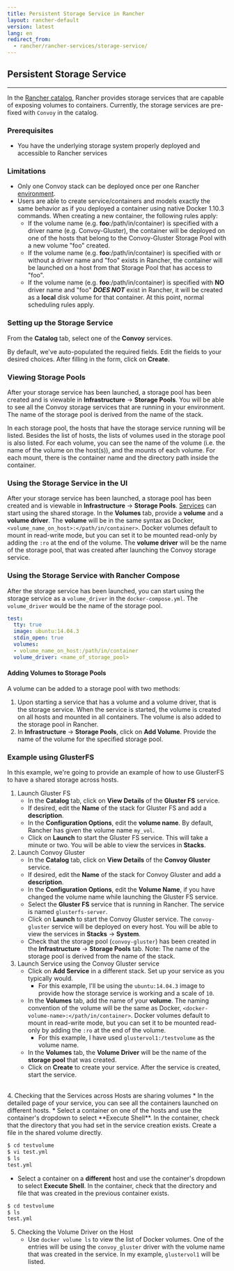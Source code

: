 ```yaml
---
title: Persistent Storage Service in Rancher
layout: rancher-default
version: latest
lang: en
redirect_from:
  - rancher/rancher-services/storage-service/
---
```


## Persistent Storage Service
---

In the [Rancher catalog]({{site.baseurl}}/rancher/{{page.version}}/{{page.lang}}/catalog/), Rancher provides storage services that are capable of exposing volumes to containers. Currently, the storage services are pre-fixed with `Convoy` in the catalog. 

### Prerequisites
* You have the underlying storage system properly deployed and accessible to Rancher services

### Limitations

* Only one Convoy stack can be deployed once per one Rancher [environment]({{site.baseurl}}/rancher/{{page.version}}/{{page.lang}}/environments/). 
* Users are able to create service/containers and models exactly the same behavior as if you deployed a container using native Docker 1.10.3 commands. When creating a new container, the following rules apply:
    * If the volume name  (e.g. __foo__:/path/in/container) is specified with a driver name (e.g. Convoy-Gluster), the container will be deployed on one of the hosts that belong to the Convoy-Gluster Storage Pool with a new volume "foo" created.
    * If the volume name (e.g. __foo__:/path/in/container) is specified with or without a driver name and "foo" exists in Rancher, the container will be launched on a host from that Storage Pool that has access to "foo".
    * If the volume name  (e.g. __foo__:/path/in/container) is specified with __NO__ driver name and "foo" __*DOES NOT*__ exist in Rancher, it will be created as a __local__ disk volume for that container.  At this point, normal scheduling rules apply. 

### Setting up the Storage Service

From the **Catalog** tab, select one of the **Convoy** services. 

By default, we've auto-populated the required fields. Edit the fields to your desired choices. After filling in the form, click on **Create**. 

### Viewing Storage Pools

After your storage service has been launched, a storage pool has been created and is viewable in **Infrastructure** -> **Storage Pools**. You will be able to see all the Convoy storage services that are running in your environment. The name of the storage pool is derived from the name of the stack.

In each storage pool, the hosts that have the storage service running will be listed. Besides the list of hosts, the lists of volumes used in the storage pool is also listed. For each volume, you can see the name of the volume (i.e. the name of the volume on the host(s)), and the mounts of each volume. For each mount, there is the container name and the directory path inside the container. 

### Using the Storage Service in the UI  

After your storage service has been launched, a storage pool has been created and is viewable in **Infrastructure** -> **Storage Pools**. [Services]({{site.baseurl}}/rancher/{{page.version}}/{{page.lang}}/cattle/adding-services/) can start using the shared storage. In the **Volumes** tab, provide a **volume** and a **volume driver**. The **volume** will be in the same syntax as Docker, `<volume_name_on_host>:</path/in/container>`. Docker volumes default to mount in read-write mode, but you can set it to be mounted read-only by adding the `:ro` at the end of the volume. The **volume driver** will be the name of the storage pool, that was created after launching the Convoy storage service. 

### Using the Storage Service with Rancher Compose

After the storage service has been launched, you can start using the storage service as a `volume_driver` in the `docker-compose.yml`. The `volume_driver` would be the name of the storage pool.

```yaml
test:
  tty: true
  image: ubuntu:14.04.3
  stdin_open: true
  volumes:
  - volume_name_on_host:/path/in/container
  volume_driver: <name_of_storage_pool>
```

#### Adding Volumes to Storage Pools

A volume can be added to a storage pool with two methods:

1. Upon starting a service that has a volume and a volume driver, that is the storage service. When the service is started, the volume is created on all hosts and mounted in all containers. The volume is also added to the storage pool in Rancher.
2. In **Infrastructure** -> **Storage Pools**, click on **Add Volume**. Provide the name of the volume for the specified storage pool. 

### Example using GlusterFS

In this example, we're going to provide an example of how to use GlusterFS to have a shared storage across hosts.

1. Launch Gluster FS
   * In the **Catalog** tab, click on **View Details** of the **Gluster FS** service.
   * If desired, edit the **Name** of the stack for Gluster FS and add a **description**.
   * In the **Configuration Options**, edit the **volume name**. By default, Rancher has given the volume name `my_vol`. 
   * Click on **Launch** to start the Gluster FS service. This will take a minute or two. You will be able to view the services in **Stacks**.
2. Launch Convoy Gluster
   * In the **Catalog** tab, click on **View Details** of the **Convoy Gluster** service.  
   * If desired, edit the **Name** of the stack for Convoy Gluster and add a **description**.
   * In the **Configuration Options**, edit the **Volume Name**, if you have changed the volume name while launching the Gluster FS service.
   * Select the **Gluster FS** service that is running in Rancher. The service is named `glusterfs-server`. 
   * Click on **Launch** to start the Convoy Gluster service. The `convoy-gluster` service will be deployed on every host. You will be able to view the services in **Stacks** -> **System**.
   * Check that the storage pool (`convoy-gluster`) has been created in the **Infrastructure** -> **Storage Pools** tab. Note: The name of the storage pool is derived from the name of the stack.
3. Launch Service using the Convoy Gluster service
   * Click on **Add Service** in a different stack. Set up your service as you typically would. 
        * For this example, I'll be using the `ubuntu:14.04.3` image to provide how the storage service is working and a scale of `10`.
   * In the **Volumes** tab, add the name of your **volume**. The naming convention of the volume will be the same as Docker, `<docker-volume-name>:</path/in/container>`. Docker volumes default to mount in read-write mode, but you can set it to be mounted read-only by adding the `:ro` at the end of the volume.
        * For this example, I have used `glustervol1:/testvolume` as the volume name.
   * In the **Volumes** tab, the **Volume Driver** will be the name of the **storage pool** that was created. 
   * Click on **Create** to create your service. After the service is created, start the service.
<br>
4. Checking that the Services across Hosts are sharing volumes
   * In the detailed page of your service, you can see all the containers launched on different hosts.
   * Select a container on one of the hosts and use the container's dropdown to select **Execute Shell**. In the container, check that the directory that you had set in the service creation exists. Create a file in the shared volume directly. 
        
   ```bash
   $ cd testvolume
   $ vi test.yml
   $ ls
   test.yml
   ```
   * Select a container on a **different** host and use the container's dropdown to select **Execute Shell**. In the container, check that the directory and file that was created in the previous container exists. 
        
   ```bash
   $ cd testvolume
   $ ls
   test.yml
   ```
5. Checking the Volume Driver on the Host
   * Use `docker volume ls` to view the list of Docker volumes. One of the entries will be using the `convoy_gluster` driver with the volume name that was created in the service. In my example, `glustervol1` will be listed. 
